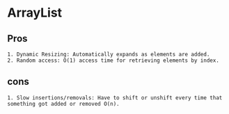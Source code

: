 # ArrayList

## Pros

    1. Dynamic Resizing: Automatically expands as elements are added.
    2. Random access: O(1) access time for retrieving elements by index.

## cons

    1. Slow insertions/removals: Have to shift or unshift every time that something got added or removed O(n).

